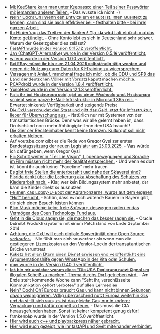 * [Mit KeeShare kann man unter Keepassxc einen Teil seiner Passwörter mit jemanden anderen Teilen.](https://keepassxc.org/docs/KeePassXC_UserGuide#_database_sharing_with_keeshare) - Das wusste ich nicht :-)
* [Nein? Doch! Oh? Wenn den Entwicklern erlaubt ist, ihren Quelltext zu kennen, dann sind sie auch effektiver bei - festhalten bitte - bei ihrer ganzen Arbeit.](https://blog.fefe.de/?ts=991fe837)
* [Ihr Hinterfragt das Treiben der Banken? Tja, da wird halt einfach mal das Konto gekündigt.](https://blog.fefe.de/?ts=991fe4c6) - Ohne Konto lebt es sich in Deutschland sehr schwer. Warum der Gesetzgeber dies zulässt?
* [FastAPI wurde in der Version 0.115.12 veröffentlicht.](https://github.com/fastapi/fastapi/releases/tag/0.115.12)
* [Jan (ChatGPT-Alternative) wurde in der Version 0.5.16 veröffentlicht.](https://github.com/menloresearch/jan/releases/tag/v0.5.16)
* [wireup wurde in der Version 1.0.0 veröffentlicht.](https://github.com/maldoinc/wireup/releases/tag/v1.0.0)
* [Bei EBay müsst ihr bis zum 21.04.2025 selbständig tätig werden und gegen die Nutzung eurer Daten für KI-Training zu widersprechen.](https://www.kuketz-blog.de/ebay-nutzerdaten-fuer-ki-training-opt-out-erforderlich/)
* [Versagen mit Anlauf. manchmal frage ich mich, ob die CDU und SPD das Land der deutschen Völker mit Vorsatz kaputt machen möchte.](https://blog.fefe.de/?ts=991f0ad2)
* [PCAPdroid wurde in der Version 1.8.4 veröffentlicht.](https://github.com/emanuele-f/PCAPdroid/releases/tag/v1.8.4)
* [YunoHost wurde in der Version 12.1.3 veröffentlicht.](https://github.com/YunoHost/yunohost/releases/tag/debian/12.1.3)
* [Falls ihr bei Hosteurope seid, gibt es einen Wechselgrund. Hosteurope schiebt seine ganze E-Mail-Infrastruktur in Microsoft 365 rein.](https://www.borncity.com/blog/2025/03/25/hosteurope-wechselt-auch-zur-microsoft-365-microsoft-cloud/) - Erwartet sinkende Verfügbarkeit und steigende Preise
* [Die CxU verschuldet den Staat und gibt das Geld, statt für Infrastruktur, lieber für Überwachung aus.](https://netzpolitik.org/2025/palantir-wer-jetzt-bei-peter-thiel-software-kauft-hat-wirklich-nichts-verstanden/) - Natürlich nur mit Systemen von der transatlantischen Brücke. Denn was wir alle gelernt haben ist, dass Deutschland noch mehr Abhängigkeit von den USA braucht!
* [Die Gier der Rechteinhaber kennt keine Grenzen. Kulturgut soll nicht erhalten bleiben.](https://netzpolitik.org/2025/urheberrechte-universal-music-erweitert-klage-gegen-internet-archive/)
* [Auf youtube.com gibt es die Rede von Gregor Gysi zur ersten Bundestagssitzung der neuen Legislatur am 25.03.2025.](https://www.youtube.com/watch?v=ZA3sNM1vPIg) - Was würde ich dafür geben, wenn Gregor Gysi 
* [Ein Schritt weiter in "Tell Lie Vision", Lippenbewegungen und Sprache im Film müssen nicht mehr der Realität entsprechen.](https://blog.fefe.de/?ts=991de540) - Und wenn es dort ist, könnt ihr auch keiner "Facetime" mehr trauen
* [Es gibt freie Stellen die unterbezahlt und nahe der Sklaverei sind? Florida denkt über die Lockerung aka Abschaffung des Schutzes vor Kinderarbeit nach.](https://blog.fefe.de/?ts=991dcb79) - Klar, wer kein Bildungssystem mehr anbietet, der kann die Kinder direkt so ausnutzen
* [Felßner, das Lobby-U-Boot der Agrarkonzerne, wurde auf dem eigenen "Hof" besucht.](https://blog.fefe.de/?ts=991c1142) - Schön, dass es noch wütende Bauern in Bayern gibt, die sich einen Besuch leisten können
* [Elon Musk möchte keine freie Software, deswegen radiert er das Vermögen des Open Technology Fund aus.](https://blog.fefe.de/?ts=991c0a7b)
* [Geht in die Cloud sagen sie, die machen das besser sagen sie.](https://blog.fefe.de/?ts=991c0721) - Oracle betreibt Produktivsysteme mit einem Patchstand von Ende September 2014
* [Achtung, die CxU will euch digitale Souveränität ohne Open Source verkaufen.](https://netzpolitik.org/2025/koalitionsverhandlungen-wo-union-und-spd-bei-der-digitalpolitik-streiten/) - Nie fühlt man sich souveräner als wenn man die gestiegenen Lizenzkosten an den Vendor-Lockin der transatlantischen Brücke veruntreut
* [Kuketz hat allen Eltern einen Dienst erwiesen und veröffentlicht eine Argumentationshilfe gegen WhatsApp in der Kita oder Schulen.](https://www.kuketz-blog.de/argumentationshilfe-fuer-elternabende-warum-whatsapp-in-kita-und-schule-keine-gute-wahl-ist/)
* [mpv wurde in der Version 0.40.0 veröffentlicht.](https://github.com/mpv-player/mpv/releases/tag/v0.40.0)
* [Ich bin mir unsicher warum diese "Die USA Regierung nutzt Signal um illegalen Scheiß zu machen" Thema durchs Dorf getrieben wird.](https://blog.fefe.de/?ts=991bd723) - Am Ende steht kommende Woche dann "Seht ihr, verschlüsselte Kommunikation gehört verboten" auf allen Leitmedien
* [Nein? Doch! Oh? Europa braucht Gas und kann nicht binnen Sekunden davon wegmigrieren. Völlig überraschend nutzt Europa weiterhin Gas und da stellt sich raus, es ist das gleiche Gas, nur in anderer Verpackung und dafür doppelt so teuer.](https://blog.fefe.de/?ts=991bd6ca) - Das muss die CIA herausgefunden haben. Sonst ist keiner kompetent genug dafür!
* [frankenphp wurde in der Version 1.5.0 veröffentlicht.](https://github.com/dunglas/frankenphp/releases/tag/v1.5.0)
* [Hier wird euch c++ und playbackpress näher gebracht.](https://www.freecodecamp.org/news/learn-programming-in-cpp/)
* [Hier wird euch gezeigt, wie ihr fastAPI und Svelt miteinander verbindet.](https://testdriven.io/blog/fastapi-svelte/)
